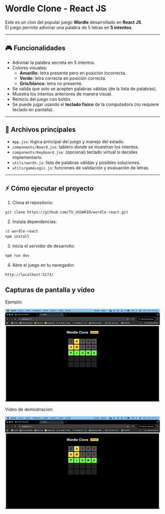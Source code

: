 # Wordle Clone - React JS

Este es un clon del popular juego **Wordle** desarrollado en **React JS**.  
El juego permite adivinar una palabra de 5 letras en **5 intentos**.  

---

## 🎮 Funcionalidades

- Adivinar la palabra secreta en 5 intentos.
- Colores visuales:
  - **Amarillo:** letra presente pero en posición incorrecta.
  - **Verde:** letra correcta en posición correcta.
  - **Gris/blanco:** letra no presente.
- Se valida que solo se acepten palabras válidas (de la lista de palabras).
- Muestra los intentos anteriores de manera visual.
- Reinicio del juego con botón.
- Se puede jugar usando el **teclado físico** de la computadora (no requiere teclado en pantalla).

---

## 📝 Archivos principales

- `App.jsx`: lógica principal del juego y manejo del estado.
- `components/Board.jsx`: tablero donde se muestran los intentos.
- `components/Keyboard.jsx`: (opcional) teclado virtual si decides implementarlo.
- `utils/words.js`: lista de palabras válidas y posibles soluciones.
- `utils/gameLogic.js`: funciones de validación y evaluación de letras.

---

## ⚡ Cómo ejecutar el proyecto

1. Clona el repositorio:

```bash
git clone https://github.com/TU_USUARIO/wordle-react.git
```

2. Instala dependencias:

```bash
cd wordle-react
npm install
```

3. Inicia el servidor de desarrollo:

```bash
npm run dev
```

4. Abre el juego en tu navegador:

```bash
http://localhost:5173/
```

## Capturas de pantalla y video

Ejemplo:

![Ejemplo](img/CapturaEjemplo.png)

Video de demostracion:

[![Ver video](img/CapturaEjemplo.png)](https://youtu.be/SyM0qF3Wkp0)